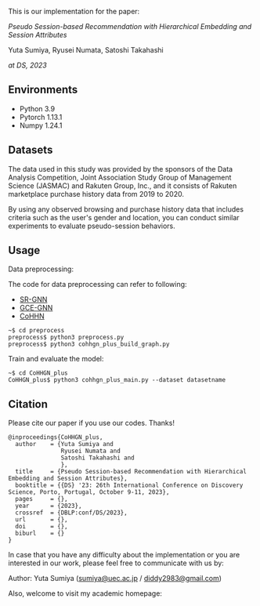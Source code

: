 This is our implementation for the paper:

_Pseudo Session-based Recommendation with Hierarchical Embedding and Session Attributes_ 

Yuta Sumiya, Ryusei Numata, Satoshi Takahashi

_at DS, 2023_

## Environments
- Python 3.9
- Pytorch 1.13.1
- Numpy 1.24.1

## Datasets
The data used in this study was provided by the sponsors of the Data Analysis Competition, Joint Association Study Group of Management Science (JASMAC) and Rakuten Group, Inc., and it consists of Rakuten marketplace purchase history data from 2019 to 2020.

By using any observed browsing and purchase history data that includes criteria such as the user's gender and location, you can conduct similar experiments to evaluate pseudo-session behaviors.

## Usage

Data preprocessing:

The code for data preprocessing can refer to following:
- [SR-GNN](https://github.com/CRIPAC-DIG/SR-GNN)
- [GCE-GNN](https://github.com/CCIIPLab/GCE-GNN)
- [CoHHN](https://github.com/Zhang-xiaokun/CoHHN)

~~~~
~$ cd preprocess
preprocess$ python3 preprocess.py
preprocess$ python3 cohhgn_plus_build_graph.py
~~~~


Train and evaluate the model:
~~~~
~$ cd CoHHGN_plus
CoHHGN_plus$ python3 cohhgn_plus_main.py --dataset datasetname
~~~~

## Citation
Please cite our paper if you use our codes. Thanks!
```
@inproceedings{CoHHGN_plus,
  author    = {Yuta Sumiya and
               Ryusei Numata and
               Satoshi Takahashi and
               },           
  title     = {Pseudo Session-based Recommendation with Hierarchical Embedding and Session Attributes},         
  booktitle = {{DS} '23: 26th International Conference on Discovery Science, Porto, Portugal, October 9-11, 2023},          
  pages     = {},
  year      = {2023},
  crossref  = {DBLP:conf/DS/2023},
  url       = {},
  doi       = {},
  biburl    = {}
}
```

In case that you have any difficulty about the implementation or you are interested in our work,  please feel free to communicate with us by:

Author: Yuta Sumiya (sumiya@uec.ac.jp / diddy2983@gmail.com)

Also, welcome to visit my academic homepage:

